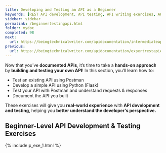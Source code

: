 ```yaml
---
title: Developing and Testing an API as a Beginner
keywords: [REST API development, API testing, API writing exercises, API reference, API documentation practice, API development tutorial, Postman API testing, Flask API development, Python API, API authentication, API versioning, hands-on API documentation, API performance optimization, API error handling, API security]
sidebar: sidebar
permalink: /beginnertestingapi.html
folder: mydoc
completed: 98
next:
  url: https://beingtechnicalwriter.com/apidocumentation/intermediateapi.html
previous:
  url: https://beingtechnicalwriter.com/apidocumentation/expertrestapiexercises.html
---
```


Now that you’ve **documented APIs**, it’s time to take a **hands-on approach** by **building and testing your own API**! In this section, you’ll learn how to:  
- Test an existing API using Postman  
- Develop a simple API using Python (Flask)  
- Test your API with Postman and understand requests & responses  
- Document the API you built  

These exercises will give you **real-world experience** with **API development and testing**, helping you **better understand the developer's perspective.**  


## Beginner-Level API Development & Testing Exercises 

{% include p_exe_1.html %}

